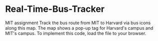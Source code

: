 # Real-Time-Bus-Tracker
MIT assignment
Track the bus route from MIT to Harvard via bus icons along this map. The map shows a pop-up tag for Harvard's campus and MIT's campus. 
To implement this code, load the file to your browser. 
